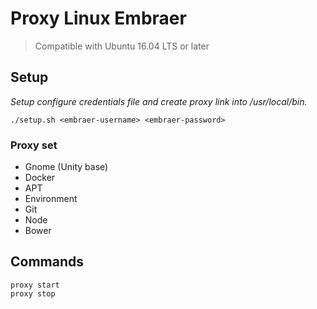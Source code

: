 # Proxy Linux Embraer #
> Compatible with Ubuntu 16.04 LTS or later

## Setup

*Setup configure credentials file and create proxy link into /usr/local/bin.*

```
./setup.sh <embraer-username> <embraer-password>
```

### Proxy set
- Gnome (Unity base)
- Docker
- APT
- Environment
- Git
- Node
- Bower


## Commands
```
proxy start
proxy stop
```
